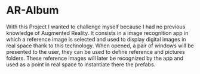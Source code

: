 # AR-Album
With this Project I wanted to challenge myself because I had no previous knowledge of Augmented Reality.
It consists in a image recognition app in which a reference image is selected and used to display digital images in real space thank to this technology. When opened, a pair of windows will be presented to the user, they can be used to define reference and pictures folders. These reference images will later be recognized by the app and used as a point in real space to instantiate there the prefabs.
